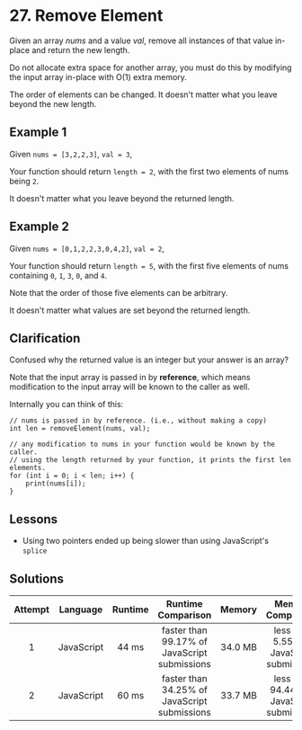 # 27. Remove Element

Given an array _nums_ and a value _val_, remove all instances of that value in-place and return the new length.

Do not allocate extra space for another array, you must do this by modifying the input array in-place with O(1) extra memory.

The order of elements can be changed. It doesn't matter what you leave beyond the new length.

## Example 1

Given `nums = [3,2,2,3]`, `val = 3`,

Your function should return `length = 2`, with the first two elements of nums being `2`.

It doesn't matter what you leave beyond the returned length.

## Example 2

Given `nums = [0,1,2,2,3,0,4,2]`, `val = 2`,

Your function should return `length = 5`, with the first five elements of nums containing `0`, `1`, `3`, `0`, and `4`.

Note that the order of those five elements can be arbitrary.

It doesn't matter what values are set beyond the returned length.

## Clarification

Confused why the returned value is an integer but your answer is an array?

Note that the input array is passed in by **reference**, which means modification to the input array will be known to the caller as well.

Internally you can think of this:

```
// nums is passed in by reference. (i.e., without making a copy)
int len = removeElement(nums, val);

// any modification to nums in your function would be known by the caller.
// using the length returned by your function, it prints the first len elements.
for (int i = 0; i < len; i++) {
    print(nums[i]);
}
```

## Lessons

- Using two pointers ended up being slower than using JavaScript's `splice`

## Solutions

|Attempt|Language|Runtime|Runtime Comparison|Memory|Memory Comparison|
|:-:|:-:|:-:|:-:|:-:|:-:|
|1|JavaScript|44 ms|faster than 99.17% of JavaScript submissions|34.0 MB|less than 5.55% of JavaScript submissions|
|2|JavaScript|60 ms|faster than 34.25% of JavaScript submissions|33.7 MB|less than 94.44% of JavaScript submissions|
